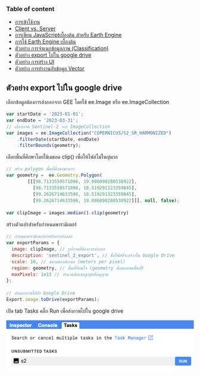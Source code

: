 ### Table of content
* [การเข้าใช้งาน](./README.md)
* [Client vs. Server](./0_client_vs_server.md)
* [การเขียน JavaScriptเบื้องต้น สำหรับ Earth Engine](./1_JavaScript.md)
* [การใช้ Earth Engine เบื้องต้น](./2_GEE_basic.md)
* [ตัวอย่าง การจำแนกข้อมูลภาพ (Classification)](./3_Classification.md)
* [ตัวอย่าง export ไปใน google drive](./4_export.md)
* [ตัวอย่าง การสร้าง UI](./5_ui.md)
* [ตัวอย่าง การทำงานกับข้อมูล Vector](./6_vector.md)

## ตัวอย่าง export ไปใน google drive

เลือกข้อมูลต้องการส่งออกจาก GEE โดยใช้ ee.Image หรือ ee.ImageCollection 
```js
var startDate = '2023-01-01';
var endDate = '2023-03-31';
// เลือกภาพ Sentinel-2 จาก ImageCollection    
var images = ee.ImageCollection("COPERNICUS/S2_SR_HARMONIZED")
    .filterDate(startDate, endDate) 
    .filterBounds(geometry);
```

เลือกพื้นที่ศึกษาโดยใช้เมธอด clip() เพื่อให้ไฟล์ไม่ใหญ่มาก
```js
// สร้าง polygon พื้นที่ศึกษาของเรา 
var geometry =  ee.Geometry.Polygon(
        [[[98.7133550571096, 19.086090280538922],
          [98.7133550571096, 18.519291323359845],
          [99.2626714633596, 18.519291323359845],
          [99.2626714633596, 19.086090280538922]]], null, false);
 
var clipImage = images.median().clip(geometry)
```

สร้างตัวแปรสำหรับกำหนดพารามิเตอร์ 
```js
// กำหนดพารามิเตอร์สำหรับการส่งออก
var exportParams = {
  image: clipImage, // รูปภาพที่ต้องการส่งออก
  description: 'sentinel_2_export', // ชื่อไฟล์ที่จะสร้างใน Google Drive
  scale: 10, // ขนาดของพิกเซล (meters per pixel)
  region: geometry, // พื้นที่ที่สนใจ (geometry คือขอบเขตพื้นที่)
  maxPixels: 1e13 // จำนวนพิกเซลสูงสุดที่อนุญาต
};

// ส่งออกภาพไปยัง Google Drive
Export.image.toDrive(exportParams);
```

เปิด tab Tasks คลิ๊ก Run เพื่อส่งภาพไปใน google drive

![This is an image](./docs/assets/export.png)
